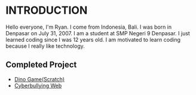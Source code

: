 # INTRODUCTION
Hello everyone, I'm Ryan. I come from Indonesia, Bali. I was born in Denpasar on July 31, 2007. I am a student at SMP Negeri 9 Denpasar. I just learned coding since I was 12 years old. I am motivated to learn coding because I really like technology.

## Completed Project
- [Dino Game(Scratch)](https://scratch.mit.edu/projects/736981548/editor)
- [Cyberbullying Web](https://ryyanna.github.io/cyberbullying/)

